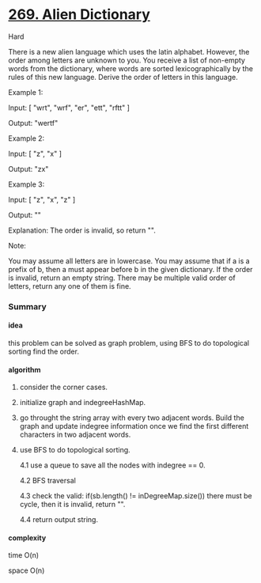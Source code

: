 # [269. Alien Dictionary](https://leetcode.com/problems/alien-dictionary/)

Hard

 
There is a new alien language which uses the latin alphabet. However, the order among letters are unknown to you. You receive a list of non-empty words from the dictionary, where words are sorted lexicographically by the rules of this new language. Derive the order of letters in this language.

Example 1:

Input:
[
  "wrt",
  "wrf",
  "er",
  "ett",
  "rftt"
]

Output: "wertf"

Example 2:

Input:
[
  "z",
  "x"
]

Output: "zx"

Example 3:

Input:
[
  "z",
  "x",
  "z"
] 

Output: "" 

Explanation: The order is invalid, so return "".

Note:

You may assume all letters are in lowercase.
You may assume that if a is a prefix of b, then a must appear before b in the given dictionary.
If the order is invalid, return an empty string.
There may be multiple valid order of letters, return any one of them is fine.

### Summary

#### idea

this problem can be solved as graph problem, using BFS to do topological sorting find the order.

#### algorithm

1. consider the corner cases.

2. initialize graph and indegreeHashMap.

3. go throught the string array with every two adjacent words. Build the graph and update indegree information once we find the first different characters in two adjacent words.

4. use BFS to do topological sorting.

   4.1 use a queue to save all the nodes with indegree == 0.
   
   4.2 BFS traversal
   
   4.3 check the valid: if(sb.length() != inDegreeMap.size()) there must be cycle, then it is invalid, return "".
   
   4.4 return output string.
   
#### complexity

time O(n)

space O(n)
   
   

